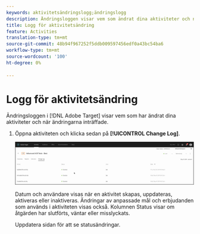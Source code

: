 ```yaml
---
keywords: aktivitetsändringslogg;ändringslogg
description: Ändringsloggen visar vem som ändrat dina aktiviteter och när ändringarna inträffade.
title: Logg för aktivitetsändring
feature: Activities
translation-type: tm+mt
source-git-commit: 48b94f967252f5ddb009597456edf0a43bc54ba6
workflow-type: tm+mt
source-wordcount: '100'
ht-degree: 0%

---
```



# Logg för aktivitetsändring

Ändringsloggen i [!DNL Adobe Target] visar vem som har ändrat dina aktiviteter och när ändringarna inträffade.

1. Öppna aktiviteten och klicka sedan på **[!UICONTROL Change Log]**.

   ![Logg för aktivitetsändring](/help/c-activities/assets/change_log.png)

   Datum och användare visas när en aktivitet skapas, uppdateras, aktiveras eller inaktiveras. Ändringar av anpassade mål och erbjudanden som används i aktiviteten visas också. Kolumnen Status visar om åtgärden har slutförts, väntar eller misslyckats.

   Uppdatera sidan för att se statusändringar.
